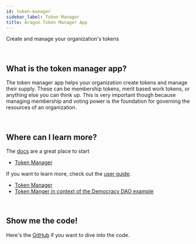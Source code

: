 ```yaml
---
id: token-manager
sidebar_label: Token Manager
title: Aragon Token Manager App 
---
```


Create and manage your organization's tokens

<br>

## What is the token manager app?

The token manager app helps your organization create tokens and manage their supply. These can be membership tokens, merit based work tokens, or anything else you can think up. This is very important though because managing membership and voting power is the foundation for governing the resources of an organization.

<br>

## Where can I learn more?

The [docs](https://wiki.aragon.org/dev/apps/) are a great place to start
- [Token Manager](https://wiki.aragon.org/dev/apps/token-manager/)

If you want to learn more, check out the [user guide](https://wiki.aragon.org/tutorials/Aragon_User_Guide/).
- [Token Manager](https://wiki.aragon.org/tutorials/Aragon_User_Guide/#32-token-manager)
- [Token Manger in context of the Democracy DAO example](https://wiki.aragon.org/tutorials/Aragon_User_Guide/#222-token-manager-app)

<br>

## Show me the code!

Here's the [GitHub](https://github.com/aragon/aragon-apps/blob/master/apps/token-manager) if you want to dive into the code.

<br>

